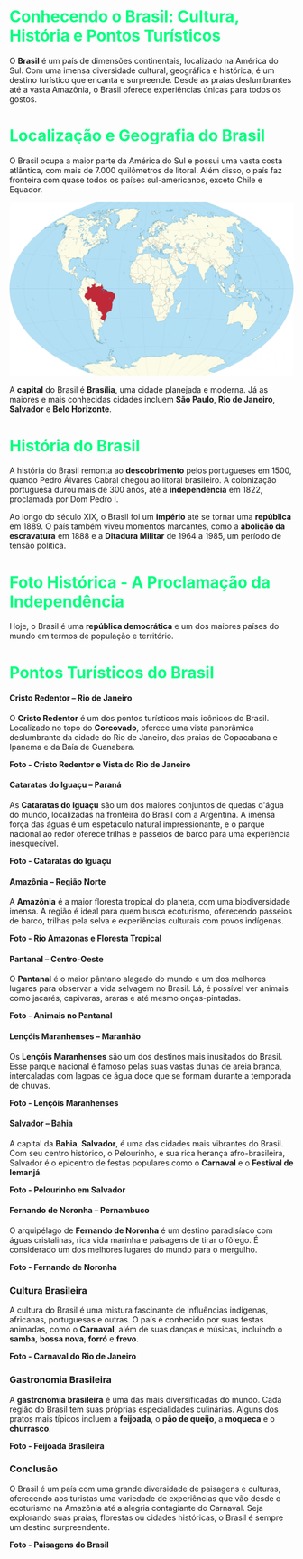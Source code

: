 # <h1 style="color:#00FF7F">Conhecendo o Brasil: Cultura, História e Pontos Turísticos</h1>


O **Brasil** é um país de dimensões continentais, localizado na América do Sul. Com uma imensa diversidade cultural, geográfica e histórica, é um destino turístico que encanta e surpreende. Desde as praias deslumbrantes até a vasta Amazônia, o Brasil oferece experiências únicas para todos os gostos.

### <h1 style="color:#00FF7F"> **Localização e Geografia do Brasil** </h1>
O Brasil ocupa a maior parte da América do Sul e possui uma vasta costa atlântica, com mais de 7.000 quilômetros de litoral. Além disso, o país faz fronteira com quase todos os países sul-americanos, exceto Chile e Equador.

![Brasil](image.png)

A **capital** do Brasil é **Brasília**, uma cidade planejada e moderna. Já as maiores e mais conhecidas cidades incluem **São Paulo**, **Rio de Janeiro**, **Salvador** e **Belo Horizonte**.

### <h1 style="color:#00FF7F"> **História do Brasil** </h1>
A história do Brasil remonta ao **descobrimento** pelos portugueses em 1500, quando Pedro Álvares Cabral chegou ao litoral brasileiro. A colonização portuguesa durou mais de 300 anos, até a **independência** em 1822, proclamada por Dom Pedro I.

Ao longo do século XIX, o Brasil foi um **império** até se tornar uma **república** em 1889. O país também viveu momentos marcantes, como a **abolição da escravatura** em 1888 e a **Ditadura Militar** de 1964 a 1985, um período de tensão política.

### <h1 style="color:#00FF7F"> **Foto Histórica - A Proclamação da Independência** </h1>

Hoje, o Brasil é uma **república democrática** e um dos maiores países do mundo em termos de população e território.

### <h1 style="color:#00FF7F"> **Pontos Turísticos do Brasil** </h1>

#### **Cristo Redentor – Rio de Janeiro**
O **Cristo Redentor** é um dos pontos turísticos mais icônicos do Brasil. Localizado no topo do **Corcovado**, oferece uma vista panorâmica deslumbrante da cidade do Rio de Janeiro, das praias de Copacabana e Ipanema e da Baía de Guanabara.

**Foto - Cristo Redentor e Vista do Rio de Janeiro**

#### **Cataratas do Iguaçu – Paraná**
As **Cataratas do Iguaçu** são um dos maiores conjuntos de quedas d'água do mundo, localizadas na fronteira do Brasil com a Argentina. A imensa força das águas é um espetáculo natural impressionante, e o parque nacional ao redor oferece trilhas e passeios de barco para uma experiência inesquecível.

**Foto - Cataratas do Iguaçu**

#### **Amazônia – Região Norte**
A **Amazônia** é a maior floresta tropical do planeta, com uma biodiversidade imensa. A região é ideal para quem busca ecoturismo, oferecendo passeios de barco, trilhas pela selva e experiências culturais com povos indígenas.

**Foto - Rio Amazonas e Floresta Tropical**

#### **Pantanal – Centro-Oeste**
O **Pantanal** é o maior pântano alagado do mundo e um dos melhores lugares para observar a vida selvagem no Brasil. Lá, é possível ver animais como jacarés, capivaras, araras e até mesmo onças-pintadas.

**Foto - Animais no Pantanal**

#### **Lençóis Maranhenses – Maranhão**
Os **Lençóis Maranhenses** são um dos destinos mais inusitados do Brasil. Esse parque nacional é famoso pelas suas vastas dunas de areia branca, intercaladas com lagoas de água doce que se formam durante a temporada de chuvas.

**Foto - Lençóis Maranhenses**

#### **Salvador – Bahia**
A capital da **Bahia**, **Salvador**, é uma das cidades mais vibrantes do Brasil. Com seu centro histórico, o Pelourinho, e sua rica herança afro-brasileira, Salvador é o epicentro de festas populares como o **Carnaval** e o **Festival de Iemanjá**.

**Foto - Pelourinho em Salvador**

#### **Fernando de Noronha – Pernambuco**
O arquipélago de **Fernando de Noronha** é um destino paradisíaco com águas cristalinas, rica vida marinha e paisagens de tirar o fôlego. É considerado um dos melhores lugares do mundo para o mergulho.

**Foto - Fernando de Noronha**

### **Cultura Brasileira**
A cultura do Brasil é uma mistura fascinante de influências indígenas, africanas, portuguesas e outras. O país é conhecido por suas festas animadas, como o **Carnaval**, além de suas danças e músicas, incluindo o **samba**, **bossa nova**, **forró** e **frevo**.

**Foto - Carnaval do Rio de Janeiro**

### **Gastronomia Brasileira**
A **gastronomia brasileira** é uma das mais diversificadas do mundo. Cada região do Brasil tem suas próprias especialidades culinárias. Alguns dos pratos mais típicos incluem a **feijoada**, o **pão de queijo**, a **moqueca** e o **churrasco**.

**Foto - Feijoada Brasileira**

### **Conclusão**
O Brasil é um país com uma grande diversidade de paisagens e culturas, oferecendo aos turistas uma variedade de experiências que vão desde o ecoturismo na Amazônia até a alegria contagiante do Carnaval. Seja explorando suas praias, florestas ou cidades históricas, o Brasil é sempre um destino surpreendente.

**Foto - Paisagens do Brasil**